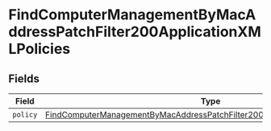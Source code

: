 # FindComputerManagementByMacAddressPatchFilter200ApplicationXMLPolicies


## Fields

| Field                                                                                                                                                                                   | Type                                                                                                                                                                                    | Required                                                                                                                                                                                | Description                                                                                                                                                                             |
| --------------------------------------------------------------------------------------------------------------------------------------------------------------------------------------- | --------------------------------------------------------------------------------------------------------------------------------------------------------------------------------------- | --------------------------------------------------------------------------------------------------------------------------------------------------------------------------------------- | --------------------------------------------------------------------------------------------------------------------------------------------------------------------------------------- |
| `policy`                                                                                                                                                                                | [FindComputerManagementByMacAddressPatchFilter200ApplicationXMLPoliciesPolicy](../../models/operations/findcomputermanagementbymacaddresspatchfilter200applicationxmlpoliciespolicy.md) | :heavy_minus_sign:                                                                                                                                                                      | N/A                                                                                                                                                                                     |